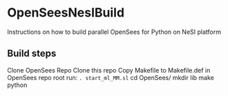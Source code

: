 # OpenSeesNesIBuild
Instructions on how to build parallel OpenSees for Python on NeSI platform

## Build steps

Clone OpenSees Repo
Clone this repo
Copy Makefile to Makefile.def in OpenSees repo root
run: `. start_ml_MM.sl`
cd OpenSees/
mkdir lib
make python
